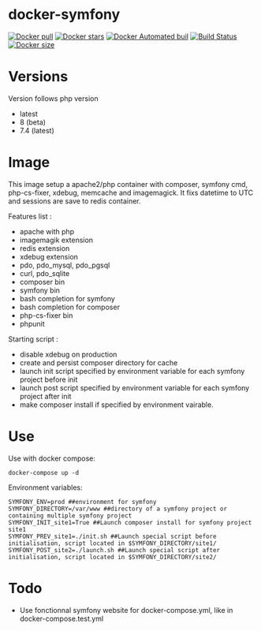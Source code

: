 # docker-symfony
[![Docker pull](https://img.shields.io/docker/pulls/nouchka/symfony)](https://hub.docker.com/r/nouchka/symfony/)
[![Docker stars](https://img.shields.io/docker/stars/nouchka/symfony)](https://hub.docker.com/r/nouchka/symfony/)
[![Docker Automated buil](https://img.shields.io/docker/automated/nouchka/symfony.svg)](https://hub.docker.com/r/nouchka/symfony/)
[![Build Status](https://img.shields.io/travis/com/nouchka/docker-symfony/master)](https://travis-ci.com/github/nouchka/docker-symfony)
[![Docker size](https://img.shields.io/docker/image-size/nouchka/symfony/latest)](https://hub.docker.com/r/nouchka/symfony/)

# Versions

Version follows php version

* latest
* 8 (beta)
* 7.4 (latest)

# Image
This image setup a apache2/php container with composer, symfony cmd, php-cs-fixer, xdebug, memcache and imagemagick. It fixs datetime to UTC and sessions are save to redis container.

Features list :
* apache with php
* imagemagik extension
* redis extension
* xdebug extension
* pdo, pdo_mysql, pdo_pgsql
* curl, pdo_sqlite
* composer bin
* symfony bin
* bash completion for symfony
* bash completion for composer
* php-cs-fixer bin
* phpunit

Starting script :
* disable xdebug on production
* create and persist composer directory for cache
* launch init script specified by environment variable for each symfony project before init
* launch post script specified by environment variable for each symfony project after init
* make composer install if specified by environment vairable.

# Use

Use with docker compose:

	docker-compose up -d
Environment variables:

	SYMFONY_ENV=prod ##environment for symfony
	SYMFONY_DIRECTORY=/var/www ##directory of a symfony project or containing multiple symfony project
	SYMFONY_INIT_site1=True ##Launch composer install for symfony project site1
	SYMFONY_PREV_site1=./init.sh ##Launch special script before initialisation, script located in $SYMFONY_DIRECTORY/site1/
	SYMFONY_POST_site2=./launch.sh ##Launch special script after initialisation, script located in $SYMFONY_DIRECTORY/site2/

# Todo

* Use fonctionnal symfony website for docker-compose.yml, like in docker-compose.test.yml
